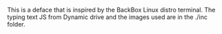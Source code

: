 This is a deface that is inspired by the BackBox Linux distro terminal. The typing text JS from Dynamic drive and the images used are in the ./inc folder. 
